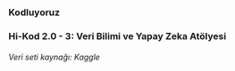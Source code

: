 ### Kodluyoruz
### Hi-Kod 2.0 - 3: Veri Bilimi ve Yapay Zeka Atölyesi

###### Veri seti kaynağı: Kaggle
